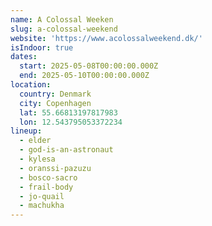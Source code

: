 ```yaml
---
name: A Colossal Weeken
slug: a-colossal-weekend
website: 'https://www.acolossalweekend.dk/'
isIndoor: true
dates:
  start: 2025-05-08T00:00:00.000Z
  end: 2025-05-10T00:00:00.000Z
location:
  country: Denmark
  city: Copenhagen
  lat: 55.66813197817983
  lon: 12.543795053372234
lineup:
  - elder
  - god-is-an-astronaut
  - kylesa
  - oranssi-pazuzu
  - bosco-sacro
  - frail-body
  - jo-quail
  - machukha
---
```


